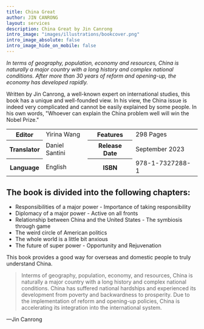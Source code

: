 ```yaml
---
title: China Great
author: JIN CANRONG
layout: services
description: China Great by Jin Canrong
intro_image: "images/illustrations/bookcover.png"
intro_image_absolute: false
intro_image_hide_on_mobile: false
---
```


*In terms of geography, population, economy and resources, China
is naturally a major country with a long history and complex national
conditions. After more than 30 years of reform and opening-up, the
economy has developed rapidly.*

Written by Jin Canrong, a well-known expert on international
studies, this book has a unique and well-founded view. In
his view, the China issue is indeed very complicated and
cannot be easily explained by some people. In his own
words, "Whoever can explain the China problem well will
win the Nobel Prize." 

<table>
    <tr>
      <th>Editor</th>
      <td>Yirina Wang</td>
      <th>Features</th>
      <td>298 Pages</td>
      <tr>
        <th>Translator</th>
        <td>Daniel Santini</td>
        <th>Release Date</th>
        <td>September 2023</td>
      </tr>
      <th>Language</th>
      <td>English</td>
      <th>ISBN</th>
      <td>978-1-7327288-1</td>
    </tr>
</table>

## The book is divided into the following chapters:
 - Responsibilities of a major power - Importance of taking responsibility
 - Diplomacy of a major power - Active on all fronts
 - Relationship between China and the United States - The symbiosis through game
 - The weird circle of American politics
 - The whole world is a little bit anxious
 - The future of super power - Opportunity and Rejuvenation
 
This book provides a good way for overseas and domestic people to
truly understand China. 

> Interms of geography, population, economy, and resources, China is
> naturally a major country with a long history and complex national
> conditions. China has suffered national hardships and experienced its
> development from poverty and backwardness to prosperity. Due to the
> implementation of reform and opening-up policies, China is
> accelerating its integration into the international system.

—Jin Canrong